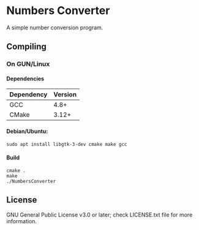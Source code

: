 Numbers Converter
=================

A simple number conversion program.

Compiling
---------
### On GUN/Linux

#### Dependencies

| Dependency |  Version  |
|------------|-----------|
| GCC        | 4.8+      |
| CMake      | 3.12+     |

#### Debian/Ubuntu:
	sudo apt install libgtk-3-dev cmake make gcc

#### Build
	cmake .
	make
	./NumbersConverter

License
-------
GNU General Public License v3.0 or later; check LICENSE.txt file for more information.
